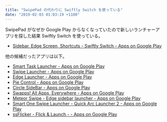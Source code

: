 ```yaml
---
title: "SwipePad の代わりに Swiftly Switch を使っている"
date: "2019-02-03 01:03:19 +1100"
---
```


SwipePad がなぜか Google Play からなくなっていたので新しいランチャーアプリを探した結果 Swiftly Switch を使っている。  

- [Sidebar, Edge Screen, Shortcuts - Swiftly Switch - Apps on Google Play](https://play.google.com/store/apps/details?id=org.de_studio.recentappswitcher.trial)

他の候補だったアプリは以下。

- [Smart Task Launcher - Apps on Google Play](https://play.google.com/store/apps/details?id=jp.jskt.launcher)
- [Swipe Launcher - Apps on Google Play](https://play.google.com/store/apps/details?id=com.amapps.launcher)
- [Edge Launcher - Apps on Google Play](https://play.google.com/store/apps/details?id=com.reactivstudios.android.edge.free)
- [Pie Control - Apps on Google Play](https://play.google.com/store/apps/details?id=jun.ace.piecontrol)
- [Circle SideBar - Apps on Google Play](https://play.google.com/store/apps/details?id=com.zeeshan.circlesidebar)
- [Swapps! All Apps, Everywhere - Apps on Google Play](https://play.google.com/store/apps/details?id=com.schiztech.swapps)
- [Meteor Swipe - Edge sidebar launcher - Apps on Google Play](https://play.google.com/store/apps/details?id=com.fb.glovebox)
- [Smart One Swipe Launcher - Quick Arc Launcher 2 - Apps on Google Play](https://play.google.com/store/apps/details?id=com.keice.quicklauncher4)
- [ssFlicker - Flick & Launch - - Apps on Google Play](https://play.google.com/store/apps/details?id=com.ssmomonga.ssflicker)

